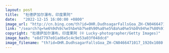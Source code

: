 ```yaml
---
layout: post
title:  "杜德萨加尔瀑布，印度果阿"
date:   "2022-12-15 16:00:00 +0800"
image_url: "http://cn.bing.com/th?id=OHR.DudhsagarFallsGoa_ZH-CN0466471017_1920x1080.jpg&rf=LaDigue_1920x1080.jpg&pid=hp"
link: "/search?q=%e6%9d%9c%e5%be%b7%e8%90%a8%e5%8a%a0%e5%b0%94%e7%80%91%e5%b8%83&form=hpcapt&mkt=zh-cn"
copyright: "杜德萨加尔瀑布，印度果阿 (© Lucky-photographer/Getty Images)"
image_hash: "e8d7797e01ad6e5c4c9e53a03f048dcd"
image_filename: "th?id=OHR.DudhsagarFallsGoa_ZH-CN0466471017_1920x1080.jpg&rf=LaDigue_1920x1080.jpg&pid=hp"
---
```

